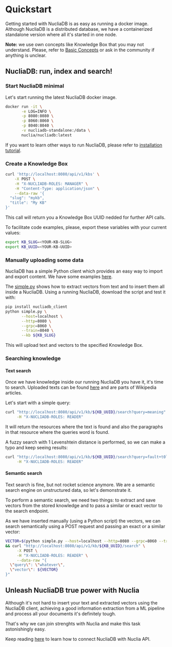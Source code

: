 # Quickstart

Getting started with NucliaDB is as easy as running a docker
image. Although NucliaDB is a distributed database, we have a
containerized standalone version where all it's started in one node.

**Note:** we use own concepts like Knowledge Box that you may not
understand. Please, refer to [Basic Concepts](basic-concepts.md) or
ask in the community if anything is unclear.

## NucliaDB: run, index and search!

### Start NucliaDB minimal

Let's start running the latest NucliaDB docker image.

```bash
docker run -it \
       -e LOG=INFO \
       -p 8080:8080 \
       -p 8060:8060 \
       -p 8040:8040 \
       -v nucliadb-standalone:/data \
       nuclia/nucliadb:latest
```

If you want to learn other ways to run NucliaDB, please refer to
[installation tutorial](installation.md).

### Create a Knowledge Box

```bash
curl 'http://localhost:8080/api/v1/kbs' \
    -X POST \
    -H "X-NUCLIADB-ROLES: MANAGER" \
    -H "Content-Type: application/json" \
    --data-raw '{
  "slug": "mykb",
  "title": "My KB"
}'
```

This call will return you a Knowledge Box UUID nedded for further API
calls.

To facilitate code examples, please, export these variables with your
current values:
```bash
export KB_SLUG=<YOUR-KB-SLUG>
export KB_UUID=<YOUR-KB-UUID>
```

### Manually uploading some data

NucliaDB has a simple Python client which provides an easy way to
import and export content. We have some examples
[here](../../nucliadb_client/examples/).


The [simple.py](../../nucliadb_client/examples/simple.py) shows how to
extract vectors from text and to insert them all inside a
NucliaDB. Using a running NucliaDB, download the script and test it
with:

```bash
pip install nucliadb_client
python simple.py \
       --host=localhost \
       --http=8080 \
       --grpc=8060 \
       --train=8040 \
       --kb ${KB_SLUG}
```

This will upload text and vectors to the specified Knowledge Box. 

### Searching knowledge

#### Text search

Once we have knowledge inside our running NucliaDB you have it, it's
time to search. Uploaded texts can be found
[here](../../nucliadb_client/examples/articles.json) and are parts of
Wikipedia articles.

Let's start with a simple query:

```bash
curl "http://localhost:8080/api/v1/kb/${KB_UUID}/search?query=meaning" \
     -H "X-NUCLIADB-ROLES: READER"
```

It will return the resources where the text is found and also the
paragraphs in that resource where the queries word is found.

A fuzzy search with 1 Levenshtein distance is performed, so we can
make a typo and keep seeing results:

```bash
curl "http://localhost:8080/api/v1/kb/${KB_UUID}/search?query=fault+t0lerance" \
     -H "X-NUCLIADB-ROLES: READER"
```

#### Semantic search

Text search is fine, but not rocket science anymore. We are a semantic
search engine on unstructured data, so let's demonstrate it.

To perform a semantic search, we need two things: to extract and save
vectors from the stored knowledge and to pass a similar or exact
vector to the search endpoint.

As we have inserted manually (using a Python script) the vectors, we
can search semantically using a POST request and passing an exact or a
similar vector:

```bash
VECTOR=$(python simple.py --host=localhost --http=8080 --grpc=8060 --train=8040 --kb ${KB_SLUG} --print-random-vector) \
&& curl "http://localhost:8080/api/v1/kb/${KB_UUID}/search" \
     -X POST \
     -H "X-NUCLIADB-ROLES: READER" \
     --data-raw "{
  \"query\": \"whatever\",
  \"vector\": ${VECTOR}
}"
```


## Unleash NucliaDB true power with Nuclia

Although it's not hard to insert your text and extracted vectors using
the NucliaDB client, achieving a good information extraction from a ML
pipeline and process all your documents it's definitely tough.

That's why we can join strenghts with Nuclia and make this task
astonishingly easy.

Keep reading [here](./limitless-nucliadb-with-nuclia.md) to learn how to connect NucliaDB with Nuclia API.
